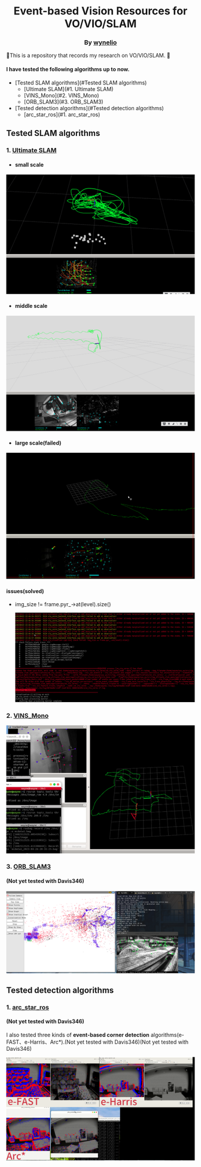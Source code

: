 <div align="center">

# Event-based Vision Resources for VO/VIO/SLAM

### By [wynelio](https://github.com/wynelio)

</div>


:ice_cream:This is a repository that records my research on VO/VIO/SLAM. :ice_cream:

#### I have tested the following algorithms up to now.

- [Tested SLAM algorithms](#Tested SLAM algorithms)
  - [Ultimate SLAM](#1. Ultimate SLAM)
  - [VINS_Mono](#2. VINS_Mono)
  - [ORB_SLAM3](#3. ORB_SLAM3)
- [Tested detection algorithms](#Tested detection algorithms)
  - [arc_star_ros](#1. arc_star_ros)

## Tested SLAM algorithms

### 1. [Ultimate SLAM](https://github.com/uzh-rpg/rpg_ultimate_slam_open)

- #### small scale

![](image/ultimate_slam_324_3.png)

- #### middle scale

![](image/ultimate_slam_324_1.png)

- #### large scale(failed)

![](image/ultimate_slam_large_scale.png)

#### issues(solved)

- img_size != frame.pyr_->at(level).size()

  ![](image/ultimate_slam_issue1.png)

### 2. [VINS_Mono](https://github.com/HKUST-Aerial-Robotics/VINS-Mono)

![](image/VINS_324_1.png)

### 3. [ORB_SLAM3](https://github.com/UZ-SLAMLab/ORB_SLAM3)

#### (Not yet tested with Davis346)

![](image/ORM_SLAM3_MH01.png)



## Tested detection algorithms

### 1. [arc_star_ros](https://github.com/ialzugaray/arc_star_ros)

#### (Not yet tested with Davis346)

I also tested three kinds of **event-based corner detection** algorithms(e-FAST、e-Harris、Arc*).(Not yet tested with Davis346)(Not yet tested with Davis346)

![](image/arcstar.png)